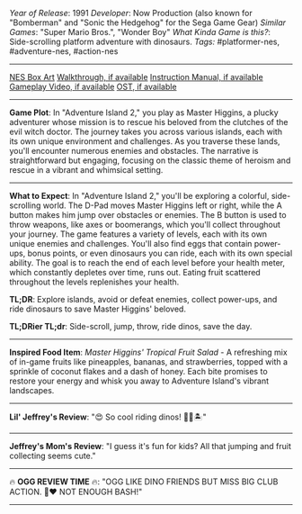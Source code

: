 *Year of Release*: 1991
*Developer*: Now Production (also known for "Bomberman" and "Sonic the Hedgehog" for the Sega Game Gear)
*Similar Games*: "Super Mario Bros.", "Wonder Boy"
*What Kinda Game is this?*: Side-scrolling platform adventure with dinosaurs.
*Tags:* #platformer-nes, #adventure-nes, #action-nes

---
[NES Box Art](https://www.google.com/search?tbm=isch&q=NES+Box+Art+Adventure+Island+2) 
[Walkthrough, if available](https://www.google.com/search?q=Walkthrough+NES+Adventure+Island+2)
[Instruction Manual, if available](https://www.google.com/search?q=NES+Instruction+Manual+Adventure+Island+2)
[Gameplay Video, if available](https://www.youtube.com/results?search_query=gameplay+NES+Adventure+Island+2) 
[OST, if available](https://www.youtube.com/results?search_query=gameplay+NES+Adventure+Island+2+OST)

- - -
**Game Plot**:
In "Adventure Island 2," you play as Master Higgins, a plucky adventurer whose mission is to rescue his beloved from the clutches of the evil witch doctor. The journey takes you across various islands, each with its own unique environment and challenges. As you traverse these lands, you'll encounter numerous enemies and obstacles. The narrative is straightforward but engaging, focusing on the classic theme of heroism and rescue in a vibrant and whimsical setting.

- - -
**What to Expect**:
In "Adventure Island 2," you'll be exploring a colorful, side-scrolling world. The D-Pad moves Master Higgins left or right, while the A button makes him jump over obstacles or enemies. The B button is used to throw weapons, like axes or boomerangs, which you'll collect throughout your journey. The game features a variety of levels, each with its own unique enemies and challenges. You'll also find eggs that contain power-ups, bonus points, or even dinosaurs you can ride, each with its own special ability. The goal is to reach the end of each level before your health meter, which constantly depletes over time, runs out. Eating fruit scattered throughout the levels replenishes your health.

**TL;DR**:
Explore islands, avoid or defeat enemies, collect power-ups, and ride dinosaurs to save Master Higgins' beloved.

**TL;DRier TL;dr**:
Side-scroll, jump, throw, ride dinos, save the day.

---
**Inspired Food Item**:
*Master Higgins' Tropical Fruit Salad* - A refreshing mix of in-game fruits like pineapples, bananas, and strawberries, topped with a sprinkle of coconut flakes and a dash of honey. Each bite promises to restore your energy and whisk you away to Adventure Island's vibrant landscapes.

---
**Lil' Jeffrey's Review**:
"😍 So cool riding dinos! 🦖🍌🏝️"

---
**Jeffrey's Mom's Review**:
"I guess it's fun for kids? All that jumping and fruit collecting seems cute."

---
🔥 **OGG REVIEW TIME** 🔥:
"OGG LIKE DINO FRIENDS BUT MISS BIG CLUB ACTION. 🦖❤️ NOT ENOUGH BASH!"

---